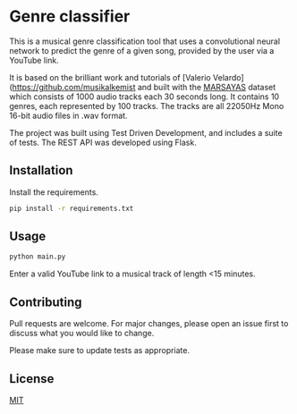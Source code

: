 # Genre classifier

This is a musical genre classification tool that uses a convolutional neural network to predict the genre of a given song, provided by the user via a YouTube link. 

It is based on the brilliant work and tutorials of [Valerio Velardo](https://github.com/musikalkemist and built with the [MARSAYAS](http://marsyas.info/downloads/datasets.html) dataset which consists of 1000 audio tracks each 30 seconds long. It contains 10 genres, each represented by 100 tracks. The tracks are all 22050Hz Mono 16-bit audio files in .wav format.

The project was built using Test Driven Development, and includes a suite of tests. The REST API was developed using Flask.

## Installation

Install the requirements.

```bash
pip install -r requirements.txt
```

## Usage

```python
python main.py
```
Enter a valid YouTube link to a musical track of length <15 minutes.

## Contributing
Pull requests are welcome. For major changes, please open an issue first to discuss what you would like to change.

Please make sure to update tests as appropriate.

## License
[MIT](https://choosealicense.com/licenses/mit/)
